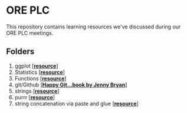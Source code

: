 # ORE PLC

This repository contains learning resources we've discussed during our ORE PLC meetings.

## Folders

1. ggplot \[[**resource**](https://raw.githack.com/ccps-research-eval/ore-plc/main/ggplot/ggplot.html)]
1. Statistics \[[**resource**](https://raw.githack.com/ccps-research-eval/ore-plc/main/statistics/statistics.html)]
1. Functions \[[**resource**](https://raw.githack.com/ccps-research-eval/ore-plc/main/functions/functions.html)]
1. git/Github \[[**Happy Git...book by Jenny Bryan**](https://happygitwithr.com/)]
1. strings \[[**resource**](https://raw.githack.com/ccps-research-eval/ore-plc/main/strings/strings.html)]
1. purrr \[[**resource**](https://raw.githack.com/ccps-research-eval/ore-plc/main/purrr/purrr.html)]
1. string concatenation via paste and glue \[[**resource**](https://raw.githack.com/ccps-research-eval/ore-plc/main/string_concatenation/string_concatenation.html)]
 

